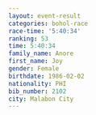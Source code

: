 ```yaml
---
layout: event-result 
categories: bohol-race 
race-time: '5:40:34'
ranking: 53
time: 5:40:34
family_name: Anore
first_name: Joy
gender: Female
birthdate: 1986-02-02
nationality: PHI
bib_number: 2102
city: Malabon City
---
```

